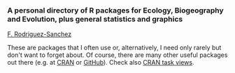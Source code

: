 ### A personal directory of R packages for Ecology, Biogeography and Evolution, plus general statistics and graphics

[F. Rodriguez-Sanchez](http://tinyurl.com/frod-san)

These are packages that I often use or, alternatively, I need only rarely but don't want to forget about. Of course, there are many other useful packages out there (e.g. at [CRAN](http://cran.r-project.org/web/packages/available_packages_by_name.html) or [GitHub](https://github.com/search?q=package&type=Repositories&ref=advsearch&l=R)). Check also [CRAN task views](http://cran.r-project.org/web/views/).


